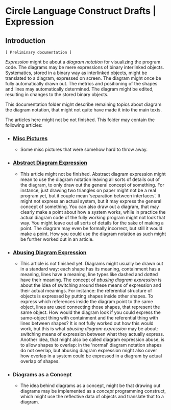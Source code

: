 ﻿Circle Language Construct Drafts | Expression
=============================================

Introduction
------------

`[ Preliminary documentation ]`

*Expression* might be about a *diagram notation* for visualizing the program code. The diagrams may be mere expressions of binary interlinked objects. Systematics, stored in a binary way as interlinked objects, might be translated to a diagram, expressed on screen. The diagram might once be fully automatically drawn out. The metrics and positioning of the shapes and lines may automatically determined. The diagram might be edited, resulting in changes to the stored binary objects.

This documentation folder might describe remaining topics about diagram the diagram notation, that might not quite have made it into the main texts.

The articles here might not be not finished. This folder may contain the following articles:

- ### [Misc Pictures](https://github.com/jjvanzon/Circle-Language-Spec/tree/master/constructs-drafts/expression/misc-pictures)

    - Some misc pictures that were somehow hard to throw away.

- ### [Abstract Diagram Expression](https://github.com/jjvanzon/Circle-Language-Spec/blob/master/constructs-drafts/expression/abstract-diagram-expression.md)

    - This article might not be finished. Abstract diagram expression might mean to use the diagram notation leaving all sorts of details out of the diagram, to only draw out the general concept of something. For instance, just drawing two triangles on paper might not be a real program yet, but it couple mean ‘separation between interfaces’. It might not express an actual system, but it may express the general concept of something. You can also draw out a diagram, that may clearly make a point about how a system works, while in practice the actual diagram code of the fully working program might not look that way. You might leave out all sorts of details for the sake of making a point. The diagram may even be formally incorrect, but still it would make a point. How you could use the diagram notation as such might be further worked out in an article.

- ### [Abusing Diagram Expression](https://github.com/jjvanzon/Circle-Language-Spec/blob/master/constructs-drafts/expression/abusing-diagram-expression.md)

    - This article is not finished yet. Diagrams might usually be drawn out in a standard way: each shape has its meaning, containment has a meaning, lines have a meaning, line types like dashed and dotted have their meaning. The concept of *abusing diagram expression* is about the idea of switching around these means of expression and their actual meanings. For instance: the referential structure of objects is expressed by putting shapes inside other shapes. To express which references inside the diagram point to the same object, lines are used connecting those shapes, that represent the same object. How would the diagram look if you could express the same-object thing with containment and the referential thing with lines between shapes? It is not fully worked out how this would work, but this is what *abusing diagram expression* may be about: switching means of expression between what they actually express. Another idea, that might also be called diagram expression abuse, is to allow shapes to overlap: in the 'normal' diagram notation shapes do not overlap, but abusing diagram expression might also cover how overlap in a system could be expressed in a diagram by actual overlap of shapes.

- ### Diagrams as a Concept

    - The idea behind diagrams as a concept, might be that drawing out diagrams may be implemented as a *concept* programming construct, which might use the reflective data of objects and translate that to a diagram.